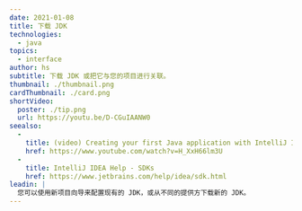 ```yaml
---
date: 2021-01-08
title: 下载 JDK
technologies:
  - java
topics:
  - interface
author: hs
subtitle: 下载 JDK 或把它与您的项目进行关联。
thumbnail: ./thumbnail.png
cardThumbnail: ./card.png
shortVideo:
  poster: ./tip.png
  url: https://youtu.be/D-CGuIAANW0
seealso:
  - 
    title: (video) Creating your first Java application with IntelliJ IDEA
    href: https://www.youtube.com/watch?v=H_XxH66lm3U
  - 
    title: IntelliJ IDEA Help - SDKs
    href: https://www.jetbrains.com/help/idea/sdk.html
leadin: |
  您可以使用新项目向导来配置现有的 JDK，或从不同的提供方下载新的 JDK。
---
```



